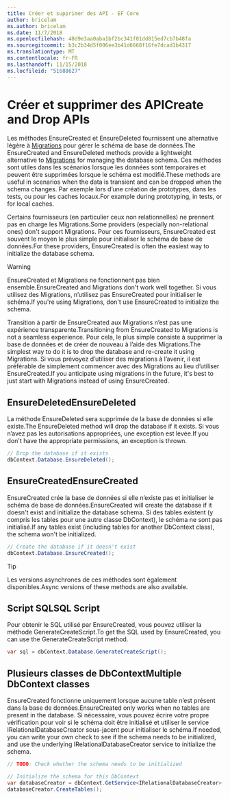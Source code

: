 ```yaml
---
title: Créer et supprimer des API - EF Core
author: bricelam
ms.author: bricelam
ms.date: 11/7/2018
ms.openlocfilehash: 40d9e3aa0aba1bf2bc341f01dd815ed7cb7b48fa
ms.sourcegitcommit: b3c2b34d5f006ee3b41d6668f16fe7dcad1b4317
ms.translationtype: MT
ms.contentlocale: fr-FR
ms.lasthandoff: 11/15/2018
ms.locfileid: "51688627"
---
```

# <a name="create-and-drop-apis"></a><span data-ttu-id="405b0-102">Créer et supprimer des API</span><span class="sxs-lookup"><span data-stu-id="405b0-102">Create and Drop APIs</span></span>

<span data-ttu-id="405b0-103">Les méthodes EnsureCreated et EnsureDeleted fournissent une alternative légère à [Migrations](migrations/index.md) pour gérer le schéma de base de données.</span><span class="sxs-lookup"><span data-stu-id="405b0-103">The EnsureCreated and EnsureDeleted methods provide a lightweight alternative to [Migrations](migrations/index.md) for managing the database schema.</span></span> <span data-ttu-id="405b0-104">Ces méthodes sont utiles dans les scénarios lorsque les données sont temporaires et peuvent être supprimées lorsque le schéma est modifié.</span><span class="sxs-lookup"><span data-stu-id="405b0-104">These methods are useful in scenarios when the data is transient and can be dropped when the schema changes.</span></span> <span data-ttu-id="405b0-105">Par exemple lors d’une création de prototypes, dans les tests, ou pour les caches locaux.</span><span class="sxs-lookup"><span data-stu-id="405b0-105">For example during prototyping, in tests, or for local caches.</span></span>

<span data-ttu-id="405b0-106">Certains fournisseurs (en particulier ceux non relationnelles) ne prennent pas en charge les Migrations.</span><span class="sxs-lookup"><span data-stu-id="405b0-106">Some providers (especially non-relational ones) don't support Migrations.</span></span> <span data-ttu-id="405b0-107">Pour ces fournisseurs, EnsureCreated est souvent le moyen le plus simple pour initialiser le schéma de base de données.</span><span class="sxs-lookup"><span data-stu-id="405b0-107">For these providers, EnsureCreated is often the easiest way to initialize the database schema.</span></span>

> [!WARNING]
> <span data-ttu-id="405b0-108">EnsureCreated et Migrations ne fonctionnent pas bien ensemble.</span><span class="sxs-lookup"><span data-stu-id="405b0-108">EnsureCreated and Migrations don't work well together.</span></span> <span data-ttu-id="405b0-109">Si vous utilisez des Migrations, n’utilisez pas EnsureCreated pour initialiser le schéma.</span><span class="sxs-lookup"><span data-stu-id="405b0-109">If you're using Migrations, don't use EnsureCreated to initialize the schema.</span></span>

<span data-ttu-id="405b0-110">Transition à partir de EnsureCreated aux Migrations n’est pas une expérience transparente.</span><span class="sxs-lookup"><span data-stu-id="405b0-110">Transitioning from EnsureCreated to Migrations is not a seamless experience.</span></span> <span data-ttu-id="405b0-111">Pour cela, le plus simple consiste à supprimer la base de données et de créer de nouveau à l’aide des Migrations.</span><span class="sxs-lookup"><span data-stu-id="405b0-111">The simplest way to do it is to drop the database and re-create it using Migrations.</span></span> <span data-ttu-id="405b0-112">Si vous prévoyez d’utiliser des migrations à l’avenir, il est préférable de simplement commencer avec des Migrations au lieu d’utiliser EnsureCreated.</span><span class="sxs-lookup"><span data-stu-id="405b0-112">If you anticipate using migrations in the future, it's best to just start with Migrations instead of using EnsureCreated.</span></span>

## <a name="ensuredeleted"></a><span data-ttu-id="405b0-113">EnsureDeleted</span><span class="sxs-lookup"><span data-stu-id="405b0-113">EnsureDeleted</span></span>

<span data-ttu-id="405b0-114">La méthode EnsureDeleted sera supprimée de la base de données si elle existe.</span><span class="sxs-lookup"><span data-stu-id="405b0-114">The EnsureDeleted method will drop the database if it exists.</span></span> <span data-ttu-id="405b0-115">Si vous n’avez pas les autorisations appropriées, une exception est levée.</span><span class="sxs-lookup"><span data-stu-id="405b0-115">If you don't have the appropriate permissions, an exception is thrown.</span></span>

``` csharp
// Drop the database if it exists
dbContext.Database.EnsureDeleted();
```

## <a name="ensurecreated"></a><span data-ttu-id="405b0-116">EnsureCreated</span><span class="sxs-lookup"><span data-stu-id="405b0-116">EnsureCreated</span></span>

<span data-ttu-id="405b0-117">EnsureCreated crée la base de données si elle n’existe pas et initialiser le schéma de base de données.</span><span class="sxs-lookup"><span data-stu-id="405b0-117">EnsureCreated will create the database if it doesn't exist and initialize the database schema.</span></span> <span data-ttu-id="405b0-118">Si des tables existent (y compris les tables pour une autre classe DbContext), le schéma ne sont pas initialisé.</span><span class="sxs-lookup"><span data-stu-id="405b0-118">If any tables exist (including tables for another DbContext class), the schema won't be initialized.</span></span>

``` csharp
// Create the database if it doesn't exist
dbContext.Database.EnsureCreated();
```

> [!TIP]
> <span data-ttu-id="405b0-119">Les versions asynchrones de ces méthodes sont également disponibles.</span><span class="sxs-lookup"><span data-stu-id="405b0-119">Async versions of these methods are also available.</span></span>

## <a name="sql-script"></a><span data-ttu-id="405b0-120">Script SQL</span><span class="sxs-lookup"><span data-stu-id="405b0-120">SQL Script</span></span>

<span data-ttu-id="405b0-121">Pour obtenir le SQL utilisé par EnsureCreated, vous pouvez utiliser la méthode GenerateCreateScript.</span><span class="sxs-lookup"><span data-stu-id="405b0-121">To get the SQL used by EnsureCreated, you can use the GenerateCreateScript method.</span></span>

``` csharp
var sql = dbContext.Database.GenerateCreateScript();
```

## <a name="multiple-dbcontext-classes"></a><span data-ttu-id="405b0-122">Plusieurs classes de DbContext</span><span class="sxs-lookup"><span data-stu-id="405b0-122">Multiple DbContext classes</span></span>

<span data-ttu-id="405b0-123">EnsureCreated fonctionne uniquement lorsque aucune table n’est présent dans la base de données.</span><span class="sxs-lookup"><span data-stu-id="405b0-123">EnsureCreated only works when no tables are present in the database.</span></span> <span data-ttu-id="405b0-124">Si nécessaire, vous pouvez écrire votre propre vérification pour voir si le schéma doit être initialisé et utiliser le service IRelationalDatabaseCreator sous-jacent pour initialiser le schéma.</span><span class="sxs-lookup"><span data-stu-id="405b0-124">If needed, you can write your own check to see if the schema needs to be initialized, and use the underlying IRelationalDatabaseCreator service to initialize the schema.</span></span>

``` csharp
// TODO: Check whether the schema needs to be initialized

// Initialize the schema for this DbContext
var databaseCreator = dbContext.GetService<IRelationalDatabaseCreator>();
databaseCreator.CreateTables();
```
